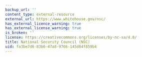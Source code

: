 ```yaml
---
backup_url: ''
content_type: external-resource
external_url: https://www.whitehouse.gov/nsc/
has_external_licence_warning: true
has_external_license_warning: true
is_broken: ''
license: https://creativecommons.org/licenses/by-nc-sa/4.0/
title: National Security Council (NSC)
uid: fa3be7d6-83b6-47a8-9766-145d84f859b4
---
```

